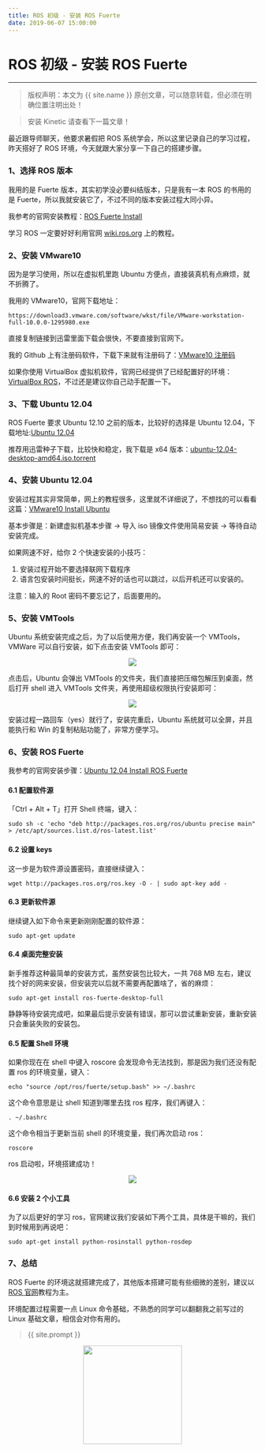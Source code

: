 ```yaml
---
title: ROS 初级 - 安装 ROS Fuerte
date: 2019-06-07 15:00:00
---
```

# ROS 初级 - 安装 ROS Fuerte
***
> 版权声明：本文为 {{ site.name }} 原创文章，可以随意转载，但必须在明确位置注明出处！

> 安装 Kinetic 请查看下一篇文章！

最近跟导师聊天，他要求暑假把 ROS 系统学会，所以这里记录自己的学习过程，昨天搭好了 ROS 环境，今天就跟大家分享一下自己的搭建步骤。

### 1、选择 ROS 版本
我用的是 Fuerte 版本，其实初学没必要纠结版本，只是我有一本 ROS 的书用的是 Fuerte，所以我就安装它了，不过不同的版本安装过程大同小异。

我参考的官网安装教程：[ROS Fuerte Install](http://wiki.ros.org/fuerte/Installation/Ubuntu)

学习 ROS 一定要好好利用官网 [wiki.ros.org](http://wiki.ros.org) 上的教程。

### 2、安装 VMware10
因为是学习使用，所以在虚拟机里跑 Ubuntu 方便点，直接装真机有点麻烦，就不折腾了。

我用的 VMware10，官网下载地址：
```
https://download3.vmware.com/software/wkst/file/VMware-workstation-full-10.0.0-1295980.exe
```

直接复制链接到迅雷里面下载会很快，不要直接到官网下。

我的 Github 上有注册码软件，下载下来就有注册码了：[VMware10 注册码](https://github.com/DLonng/dlonng.github.io/releases/tag/1.0)

如果你使用 VirtualBox 虚拟机软件，官网已经提供了已经配置好的环境：[VirtualBox ROS](http://nootrix.com/downloads/#RosVM)，不过还是建议你自己动手配置一下。


### 3、下载 Ubuntu 12.04
ROS Fuerte 要求 Ubuntu 12.10 之前的版本，比较好的选择是 Ubuntu 12.04，下载地址:[Ubuntu 12.04](http://old-releases.ubuntu.com/releases/12.04.0/)

推荐用迅雷种子下载，比较快和稳定，我下载是 x64 版本：[ubuntu-12.04-desktop-amd64.iso.torrent](http://old-releases.ubuntu.com/releases/12.04.0/ubuntu-12.04-desktop-amd64.iso.torrent)

### 4、安装 Ubuntu 12.04
安装过程其实非常简单，网上的教程很多，这里就不详细说了，不想找的可以看看这篇：[VMware10 Install Ubuntu](https://blog.csdn.net/qq_21387171/article/details/43450303)

基本步骤是：新建虚拟机基本步骤 -> 导入 iso 镜像文件使用简易安装 -> 等待自动安装完成。

如果网速不好，给你 2 个快速安装的小技巧：
1. 安装过程开始不要选择联网下载程序
2. 语言包安装时间挺长，网速不好的话也可以跳过，以后开机还可以安装的。

注意：输入的 Root 密码不要忘记了，后面要用的。

### 5、安装 VMTools
Ubuntu 系统安装完成之后，为了以后使用方便，我们再安装一个 VMTools，VMWare 可以自行安装，如下点击安装 VMTools 即可：

<div  align="center">
<img src="{{ site.url }}/images/ros/ros_install/vmtools.png"/>
</div>


点击后，Ubuntu 会弹出 VMTools 的文件夹，我们直接把压缩包解压到桌面，然后打开 shell 进入 VMTools 文件夹，再使用超级权限执行安装即可：

<div  align="center">
<img src="{{ site.url }}/images/ros/ros_install/install_vmtools.png"/>
</div>

安装过程一路回车（yes）就行了，安装完重启，Ubuntu 系统就可以全屏，并且能执行和 Win 的复制粘贴功能了，非常方便学习。


### 6、安装 ROS Fuerte
我参考的官网安装步骤：[Ubuntu 12.04 Install ROS Fuerte](http://wiki.ros.org/fuerte/Installation/Ubuntu)

#### 6.1 配置软件源
「Ctrl + Alt + T」打开 Shell 终端，键入：
```shell
sudo sh -c 'echo "deb http://packages.ros.org/ros/ubuntu precise main" > /etc/apt/sources.list.d/ros-latest.list'
```
#### 6.2 设置 keys
这一步是为软件源设置密码，直接继续键入：
```shell
wget http://packages.ros.org/ros.key -O - | sudo apt-key add -
```
#### 6.3 更新软件源
继续键入如下命令来更新刚刚配置的软件源：
```shell
sudo apt-get update
```

#### 6.4 桌面完整安装
新手推荐这种最简单的安装方式，虽然安装包比较大，一共 768 MB 左右，建议找个好的网来安装，但安装完以后就不需要再配置啥了，省的麻烦：
```shell
sudo apt-get install ros-fuerte-desktop-full
```
静静等待安装完成吧，如果最后提示安装有错误，那可以尝试重新安装，重新安装只会重装失败的安装包。

#### 6.5 配置 Shell 环境
如果你现在在 shell 中键入 roscore 会发现命令无法找到，那是因为我们还没有配置 ros 的环境变量，键入：
```shell
echo "source /opt/ros/fuerte/setup.bash" >> ~/.bashrc
```
这个命令意思是让 shell 知道到哪里去找 ros 程序，我们再键入：
```shell
. ~/.bashrc
```
这个命令相当于更新当前 shell 的环境变量，我们再次启动 ros：
```shell
roscore
```
ros 启动啦，环境搭建成功！
<div  align="center">
<img src="{{ site.url }}/images/ros/ros_install/roscore.png"/>
</div>

#### 6.6 安装 2 个小工具
为了以后更好的学习 ros，官网建议我们安装如下两个工具，具体是干嘛的，我们到时候用到再说吧：
```shell
sudo apt-get install python-rosinstall python-rosdep
```

### 7、总结
ROS Fuerte 的环境这就搭建完成了，其他版本搭建可能有些细微的差别，建议以 [ROS 官网](http://wiki.ros.org/Distributions)教程为主。

环境配置过程需要一点 Linux 命令基础，不熟悉的同学可以翻翻我之前写过的 Linux 基础文章，相信会对你有用的。

> {{ site.prompt }}

<div  align="center">
<img src="{{ site.url }}/images/wechart.jpg" width = "200" height = "200"/>


